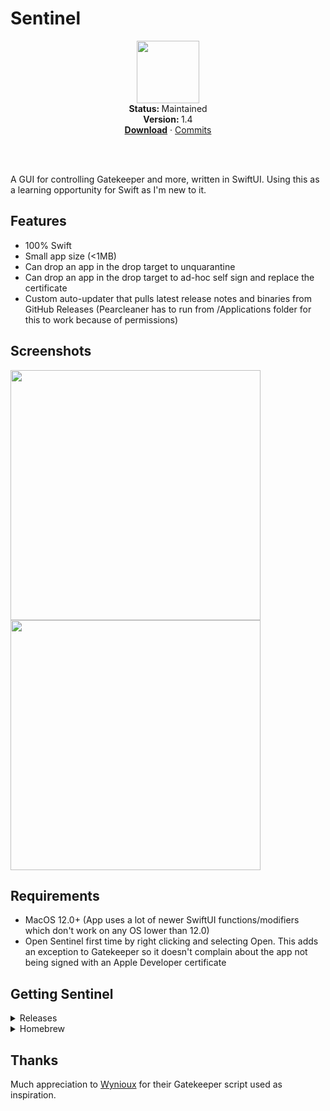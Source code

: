 # Sentinel
<p align="center">
  <img src="https://github.com/alienator88/Sentinel/assets/6263626/2c3d699d-eea6-49db-8a7d-cc66e0ce9b97" width="100" height="100" />
   <br />
   <strong>Status: </strong>Maintained 
   <br />
   <strong>Version: </strong>1.4
   <br />
   <a href="https://github.com/alienator88/Sentinel/releases"><strong>Download</strong></a>
    · 
   <a href="https://github.com/alienator88/Sentinel/commits">Commits</a>
   <br />
   <br />
</p>
</br>

A GUI for controlling Gatekeeper and more, written in SwiftUI. Using this as a learning opportunity for Swift as I'm new to it.


## Features
- 100% Swift
- Small app size (<1MB)
- Can drop an app in the drop target to unquarantine
- Can drop an app in the drop target to ad-hoc self sign and replace the certificate
- Custom auto-updater that pulls latest release notes and binaries from GitHub Releases (Pearcleaner has to run from /Applications folder for this to work because of permissions)



## Screenshots

<img src="https://github.com/alienator88/Sentinel/assets/6263626/43a8bab1-9bb1-40b2-82ce-62c91b57e066" align="left" width="400" />

<img src="https://github.com/alienator88/Sentinel/assets/6263626/7cbf2e86-e73c-49d6-9fca-cfeb0273bab2" align="center" width="400" />


## Requirements
- MacOS 12.0+ (App uses a lot of newer SwiftUI functions/modifiers which don't work on any OS lower than 12.0)
- Open Sentinel first time by right clicking and selecting Open. This adds an exception to Gatekeeper so it doesn't complain about the app not being signed with an Apple Developer certificate


## Getting Sentinel

<details>
  <summary>Releases</summary>

> Pre-compiled, always up-to-date versions are available from my releases page.
</details>

<details>
  <summary>Homebrew</summary>
   
> Since I don't have a paid developer account, I can't submit to the main Homebrew cask repo.
You can still add the app via Homebrew by tapping my homebrew repo:
```
brew install alienator88/homebrew-cask/sentinel
```
</details>

## Thanks

Much appreciation to [Wynioux]([https://freemacsoft.net/appcleaner/](https://github.com/wynioux/macOS-GateKeeper-Helper)) for their Gatekeeper script used as inspiration.
